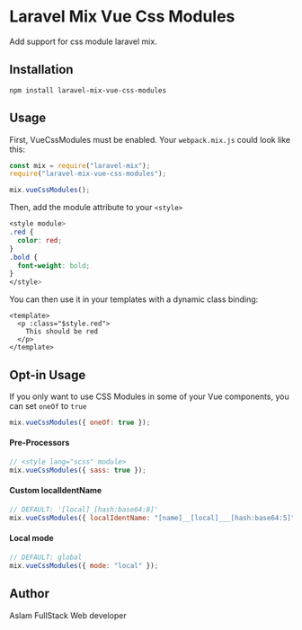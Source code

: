 # Laravel Mix Vue Css Modules

Add support for css module laravel mix.

## Installation

```
npm install laravel-mix-vue-css-modules
```

## Usage

First, VueCssModules must be enabled. Your `webpack.mix.js` could look like this:

```js
const mix = require("laravel-mix");
require("laravel-mix-vue-css-modules");

mix.vueCssModules();
```

Then, add the module attribute to your `<style>`

```css
<style module>
.red {
  color: red;
}
.bold {
  font-weight: bold;
}
</style>
```

You can then use it in your templates with a dynamic class binding:

```vue
<template>
  <p :class="$style.red">
    This should be red
  </p>
</template>
```

## Opt-in Usage

If you only want to use CSS Modules in some of your Vue components, you can set `oneOf` to `true`

```js
mix.vueCssModules({ oneOf: true });
```

#### Pre-Processors

```js
// <style lang="scss" module>
mix.vueCssModules({ sass: true });
```

#### Custom localIdentName

```js
// DEFAULT: '[local]_[hash:base64:8]'
mix.vueCssModules({ localIdentName: "[name]__[local]___[hash:base64:5]" });
```

#### Local mode

```js
// DEFAULT: global
mix.vueCssModules({ mode: "local" });
```

## Author

Aslam
FullStack Web developer
